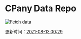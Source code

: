 # CPany Data Repo

[![Fetch data](https://github.com/yjl9903/CPany/actions/workflows/fetch.yml/badge.svg)](https://github.com/yjl9903/CPany/actions/workflows/fetch.yml)

<!-- START_SECTION: update_time -->
更新时间：[2021-08-13 00:29](https://www.timeanddate.com/worldclock/fixedtime.html?msg=Fetch+data&iso=20210813T002953&p1=237)
<!-- END_SECTION: update_time -->
